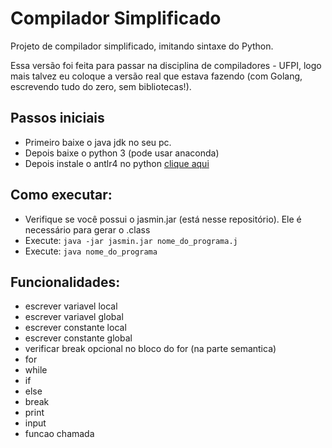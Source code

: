 # Compilador Simplificado

Projeto de compilador simplificado, imitando sintaxe do Python.

Essa versão foi feita para passar na disciplina de compiladores - UFPI, logo mais talvez eu coloque a versão real que estava fazendo (com Golang, escrevendo tudo do zero, sem bibliotecas!).

## Passos iniciais
- Primeiro baixe o java jdk no seu pc.
- Depois baixe o python 3 (pode usar anaconda)
- Depois instale o antlr4 no python [clique aqui](antlr.org)

## Como executar:
- Verifique se você possui o jasmin.jar (está nesse repositório). Ele é necessário para gerar o .class
- Execute: ``` java -jar jasmin.jar nome_do_programa.j ```
- Execute: ``` java nome_do_programa ```

## Funcionalidades:
- escrever variavel local
- escrever variavel global
- escrever constante local
- escrever constante global
- verificar break opcional no bloco do for (na parte semantica)
- for
- while
- if
- else
- break
- print
- input
- funcao chamada